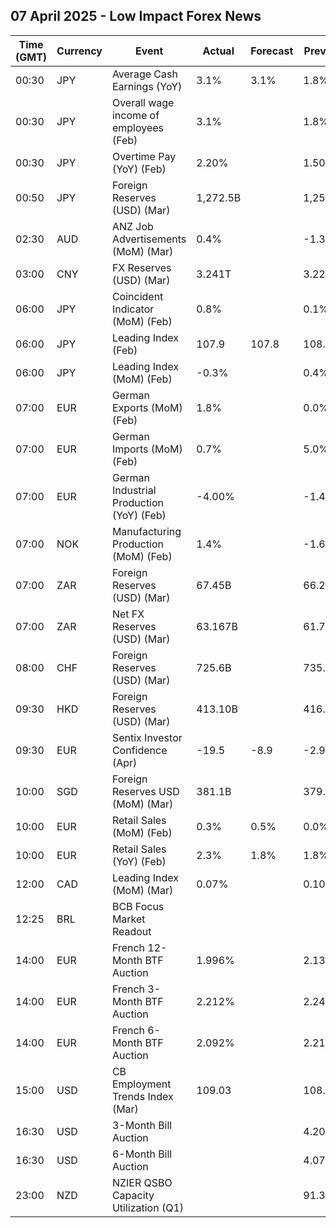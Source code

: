 ## 07 April 2025 - Low Impact Forex News

| Time (GMT) | Currency | Event | Actual | Forecast | Previous |
|------|----------|-------|--------|----------|----------|
| 00:30 | JPY | Average Cash Earnings (YoY) | 3.1% | 3.1% | 1.8% |
| 00:30 | JPY | Overall wage income of employees (Feb) | 3.1% |  | 1.8% |
| 00:30 | JPY | Overtime Pay (YoY) (Feb) | 2.20% |  | 1.50% |
| 00:50 | JPY | Foreign Reserves (USD) (Mar) | 1,272.5B |  | 1,253.3B |
| 02:30 | AUD | ANZ Job Advertisements (MoM) (Mar) | 0.4% |  | -1.3% |
| 03:00 | CNY | FX Reserves (USD) (Mar) | 3.241T |  | 3.227T |
| 06:00 | JPY | Coincident Indicator (MoM) (Feb) | 0.8% |  | 0.1% |
| 06:00 | JPY | Leading Index (Feb) | 107.9 | 107.8 | 108.2 |
| 06:00 | JPY | Leading Index (MoM) (Feb) | -0.3% |  | 0.4% |
| 07:00 | EUR | German Exports (MoM) (Feb) | 1.8% |  | 0.0% |
| 07:00 | EUR | German Imports (MoM) (Feb) | 0.7% |  | 5.0% |
| 07:00 | EUR | German Industrial Production (YoY) (Feb) | -4.00% |  | -1.49% |
| 07:00 | NOK | Manufacturing Production (MoM) (Feb) | 1.4% |  | -1.6% |
| 07:00 | ZAR | Foreign Reserves (USD) (Mar) | 67.45B |  | 66.26B |
| 07:00 | ZAR | Net FX Reserves (USD) (Mar) | 63.167B |  | 61.733B |
| 08:00 | CHF | Foreign Reserves (USD) (Mar) | 725.6B |  | 735.4B |
| 09:30 | HKD | Foreign Reserves (USD) (Mar) | 413.10B |  | 416.40B |
| 09:30 | EUR | Sentix Investor Confidence (Apr) | -19.5 | -8.9 | -2.9 |
| 10:00 | SGD | Foreign Reserves USD (MoM) (Mar) | 381.1B |  | 379.3B |
| 10:00 | EUR | Retail Sales (MoM) (Feb) | 0.3% | 0.5% | 0.0% |
| 10:00 | EUR | Retail Sales (YoY) (Feb) | 2.3% | 1.8% | 1.8% |
| 12:00 | CAD | Leading Index (MoM) (Mar) | 0.07% |  | 0.10% |
| 12:25 | BRL | BCB Focus Market Readout |  |  |  |
| 14:00 | EUR | French 12-Month BTF Auction | 1.996% |  | 2.131% |
| 14:00 | EUR | French 3-Month BTF Auction | 2.212% |  | 2.244% |
| 14:00 | EUR | French 6-Month BTF Auction | 2.092% |  | 2.211% |
| 15:00 | USD | CB Employment Trends Index (Mar) | 109.03 |  | 108.47 |
| 16:30 | USD | 3-Month Bill Auction |  |  | 4.205% |
| 16:30 | USD | 6-Month Bill Auction |  |  | 4.070% |
| 23:00 | NZD | NZIER QSBO Capacity Utilization (Q1) |  |  | 91.3% |
